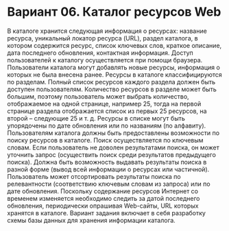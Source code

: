 # Вариант 06. Каталог ресурсов Web

В каталоге хранится следующая информация о ресурсах: название ресурса, уникальный локатор ресурса (URL), раздел каталога, в котором содержится ресурс, список ключевых слов, краткое описание, дата последнего обновления, контактная информация.
Доступ пользователей к каталогу осуществляется при помощи браузера. Пользователи каталога могут добавлять новые ресурсы, информация о которых не была внесена ранее. Ресурсы в каталоге классифицируются по разделам. Полный список ресурсов каждого раздела должен быть доступен пользователям. Количество ресурсов в разделе может быть большим, поэтому пользователь может выбрать количество, отображаемое на одной странице, например 25, тогда на первой странице раздела отображается список из первых 25 ресурсов, на второй – следующие 25 и т. д. Ресурсы в списке могут быть упорядочены по дате обновления или по названиям (по алфавиту).
Пользователям каталога должны быть предоставлены возможности по поиску ресурсов в каталоге. Поиск осуществляется по ключевым словам. Если пользователь не доволен результатами поиска, он может уточнить запрос (осуществить поиск среди результатов предыдущего поиска). Должна быть возможность выдавать результаты поиска в разной форме (вывод всей информации о ресурсах или частичной). Пользователь может отсортировать результаты поиска по релевантности (соответствию ключевым словам из запроса) или по дате обновления.
Поскольку содержание ресурсов Интернет со временем изменяется необходимо следить за датой последнего обновления, периодически опрашивая Web-сайты, URL которых хранятся в каталоге.
Вариант задания включает в себя разработку схемы базы данных для хранения информации каталога.
